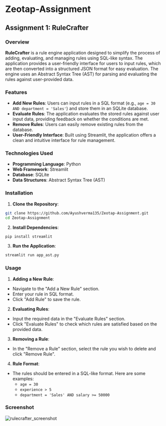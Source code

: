 # Zeotap-Assignment


## Assignment 1: RuleCrafter

### Overview

**RuleCrafter** is a rule engine application designed to simplify the process of adding, evaluating, and managing rules using SQL-like syntax. The application provides a user-friendly interface for users to input rules, which are then converted into a structured JSON format for easy evaluation. The engine uses an Abstract Syntax Tree (AST) for parsing and evaluating the rules against user-provided data.

### Features

- **Add New Rules**: Users can input rules in a SQL format (e.g., `age = 30 AND department = 'Sales'`) and store them in an SQLite database.
- **Evaluate Rules**: The application evaluates the stored rules against user input data, providing feedback on whether the conditions are met.
- **Remove Rules**: Users can easily remove existing rules from the database.
- **User-Friendly Interface**: Built using Streamlit, the application offers a clean and intuitive interface for rule management.

### Technologies Used

- **Programming Language**: Python
- **Web Framework**: Streamlit
- **Database**: SQLite
- **Data Structures**: Abstract Syntax Tree (AST)

### Installation

1. **Clone the Repository**:
```bash
git clone https://github.com/Ayushverma135/Zeotap-Assignment.git
cd Zeotap-Assignment
```

2. **Install Dependencies**:
  ```bash
  pip install streamlit
  ```

3. **Run the Application**:
  ```bash
  streamlit run app_ast.py
  ```

### Usage
1. **Adding a New Rule**:
   
  - Navigate to the "Add a New Rule" section.
  - Enter your rule in SQL format.
  - Click "Add Rule" to save the rule.

2. **Evaluating Rules**:

  - Input the required data in the "Evaluate Rules" section.
  - Click "Evaluate Rules" to check which rules are satisfied based on the provided data.

3. **Removing a Rule**:

  - In the "Remove a Rule" section, select the rule you wish to delete and click "Remove Rule".

4. **Rule Format**:
   
  - The rules should be entered in a SQL-like format. Here are some examples:
      - `age = 30`
      - `experience > 5`
      - `department = 'Sales' AND salary >= 50000`

### Screenshot

![rulecrafter_screenshot](https://github.com/user-attachments/assets/235ae6ca-f071-4d94-9ab4-db69392044f4)
